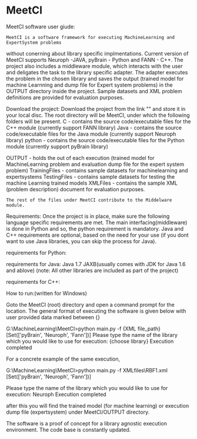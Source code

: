 # MeetCI
MeetCI software user giude:

	MeetCI is a software framework for executing MachineLearning and ExpertSystem problems 
without conerning about library specific implmentations. Current version of MeetCI supports 
Neuroph -JAVA, pyBrain - Python and FANN - C++. The project also includes a middleware module,
which interacts with the user and deligates the task to the library specific adapter. The adapter
executes the problem in the chosen library and saves the output (trained model for machine Learnning and dump file 
for Expert system problems) in the OUTPUT directory inside the project. Sample datasets and XML problem 
definitions are provided for evaluation purposes.

Download the project:
	Download the project from the link "" and store it in your local disc.
The root directory will be MeetCI, under which the following folders will be present.
C 	 	- contains the source code/executable files for the C++ module
		  (currently support FANN library)
Java 	- contains the source code/executable files for the Java module
		  (currently support Neuroph library)
python 	- contains the source code/executable files for the Python module
		  (currently support pyBrain library)

OUTPUT	- holds the out of each execution (trained model for MachineLearning problem and evaluation dump file for
			the expert system problem)
TrainingFiles - contains sample datasets for machinelearning and expertsystems 
TestingFiles  - contains sample datasets for testing the machine Learning trained models
XMLFiles	  - contains the sample XML (problem description) document for evaluation purposes.

	The rest of the files under MeetCI contribute to the Middelware module.
	
Requirements:
	Once the project is in place, make sure the following language specific requirements are met. 
The main interfacing(middleware) is done in Python and so, the python requirement is mandatory. 
Java and C++ requirements are optional, based on the need for your use (if you dont want to use 
Java libraries, you can skip the process for Java).

requirements for Python:
	
requirements for Java:
	Java 1.7
	JAXB(usually comes with JDK for Java 1.6 and ablove)
	(note: All other libraries are included as part of the project)
	
requirements for C++:


How to run:(written for Windows)

Goto the MeetCI (root) directory and open a command prompt for the location.
The general format of executing the software is given below with user provided data marked between
{}

G:\MachineLearning\MeetCI>python main.py -f {XML file_path}
[Set(['pyBrain', 'Neuroph', 'Fann'])]
Please type the name of the library which you would like to use for execution:
{choose library}
Execution completed

For a concrete example of the same execution,

G:\MachineLearning\MeetCI>python main.py -f XMLfiles\RBF1.xml
[Set(['pyBrain', 'Neuroph', 'Fann'])]


Please type the name of the library which you would like to use for execution:
Neuroph
Execution completed

after this you will find the trained model (for machine learning) or execution dump file (expertsystem)
under MeetCI/OUTPUT directory.


The software is a proof of concept for a library agnostic execution environment. The code base is 
constantly updated.
